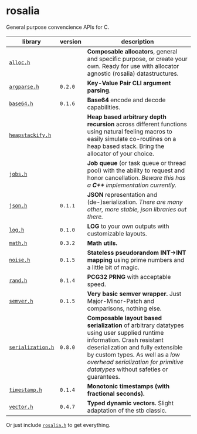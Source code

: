# rosalia

General purpose convencience APIs for C.

|library|version|description|
|---|---|---|
|[`alloc.h`](./include/rosalia/alloc.h)||**Composable allocators**, general and specific purpose, or create your own. Ready for use with allocator agnostic (rosalia) datastructures.|
|[`argparse.h`](./include/rosalia/argparse.h)|`0.2.0`|**Key-Value Pair CLI argument parsing**.|
|[`base64.h`](./include/rosalia/base64.h)|`0.1.6`|**Base64** encode and decode capabilities.|
|[`heapstackify.h`](./include/rosalia/heapstackify.h)||**Heap based arbitrary depth recursion** across different functions using natural feeling macros to easily simulate co-routines on a heap based stack. Bring the allocator of your choice.|
|[`jobs.h`](./include/rosalia/jobs.h)||**Job queue** (or task queue or thread pool) with the ability to request and honor cancellation. *Beware this has a **C++** implementation currently.*|
|[`json.h`](./include/rosalia/json.h)|`0.1.1`|**JSON** representation and (de-)serialization. *There are many other, more stable, json libraries out there.*|
|[`log.h`](./include/rosalia/log.h)|`0.1.0`|**LOG** to your own outputs with customizable layouts.|
|[`math.h`](./include/rosalia/math.h)|`0.3.2`|**Math utils.**|
|[`noise.h`](./include/rosalia/noise.h)|`0.1.5`|**Stateless pseudorandom INT->INT mapping** using prime numbers and a little bit of magic.|
|[`rand.h`](./include/rosalia/rand.h)|`0.1.4`|**PCG32 PRNG** with acceptable speed.|
|[`semver.h`](./include/rosalia/semver.h)|`0.1.5`|**Very basic semver wrapper.** Just Major-Minor-Patch and comparisons, nothing else.|
|[`serialization.h`](./include/rosalia/serialization.h)|`0.8.0`|**Composable layout based serialization** of arbitrary datatypes using user supplied runtime information. Crash resistant deserialization and fully extensible by custom types. As well as a *low overhead serialization for primitive datatypes* without safeties or guarantees.|
|[`timestamp.h`](./include/rosalia/timestamp.h)|`0.1.4`|**Monotonic timestamps (with fractional seconds).**|
|[`vector.h`](./include/rosalia/vector.h)|`0.4.7`|**Typed dynamic vectors.** Slight adaptation of the stb classic.|

Or just include [`rosalia.h`](./include/rosalia/rosalia.h) to get everything.
